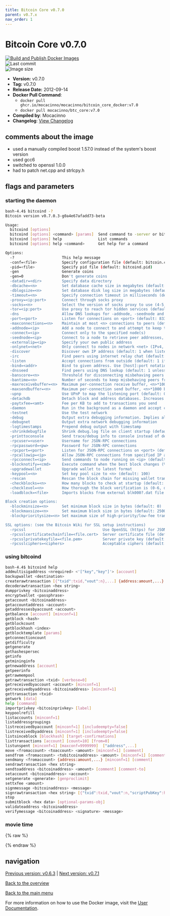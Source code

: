 ```yaml
---
title: Bitcoin Core v0.7.0
parent: v0.7.x
nav_order: 1
---
```


# Bitcoin Core v0.7.0

[![Build and Publish Docker Images](https://github.com/mocacinno/bitcoin_core_docker/actions/workflows/build-and-publish.yml/badge.svg?branch=v7.0)](https://github.com/mocacinno/bitcoin_core_docker/actions/workflows/build-and-publish.yml)  
![Last commit](https://badgen.net/github/last-commit/mocacinno/bitcoin_core_docker/v7.0)  
![Image size](https://badgen.net/docker/size/mocacinno/btc_core/v7.0?color=green)  

- **Version:** v0.7.0
- **Tag:** v0.7.0
- **Release Date:** 2012-09-14
- **Docker Pull Command**:
  - `docker pull ghcr.io/mocacinno/mocacinno/bitcoin_core_docker:v7.0`
  - `docker pull mocacinno/btc_core:v7.0`
- **Compiled by**: Mocacinno
- **Changelog**: [View Changelog](https://github.com/bitcoin/bitcoin/blob/v0.7.0/doc/release-notes.txt)

## comments about the image

- used a manually compiled boost 1.57.0 instead of the system's boost version
- used gcc6
- switched to openssl 1.0.0
- had to patch net.cpp and strlcpy.h

## flags and parameters

### starting the daemon

```bash
bash-4.4$ bitcoind -?
Bitcoin version v0.7.0.3-g0a4e67afadd73-beta

Usage:
  bitcoind [options]
  bitcoind [options] <command> [params]  Send command to -server or bitcoind
  bitcoind [options] help                List commands
  bitcoind [options] help <command>      Get help for a command

Options:
  -?                     This help message
  -conf=<file>           Specify configuration file (default: bitcoin.conf)
  -pid=<file>            Specify pid file (default: bitcoind.pid)
  -gen                   Generate coins
  -gen=0                 Don't generate coins
  -datadir=<dir>         Specify data directory
  -dbcache=<n>           Set database cache size in megabytes (default: 25)
  -dblogsize=<n>         Set database disk log size in megabytes (default: 100)
  -timeout=<n>           Specify connection timeout in milliseconds (default: 5000)
  -proxy=<ip:port>       Connect through socks proxy
  -socks=<n>             Select the version of socks proxy to use (4-5, default: 5)
  -tor=<ip:port>         Use proxy to reach tor hidden services (default: same as -proxy)
  -dns                   Allow DNS lookups for -addnode, -seednode and -connect
  -port=<port>           Listen for connections on <port> (default: 8333 or testnet: 18333)
  -maxconnections=<n>    Maintain at most <n> connections to peers (default: 125)
  -addnode=<ip>          Add a node to connect to and attempt to keep the connection open
  -connect=<ip>          Connect only to the specified node(s)
  -seednode=<ip>         Connect to a node to retrieve peer addresses, and disconnect
  -externalip=<ip>       Specify your own public address
  -onlynet=<net>         Only connect to nodes in network <net> (IPv4, IPv6 or Tor)
  -discover              Discover own IP address (default: 1 when listening and no -externalip)
  -irc                   Find peers using internet relay chat (default: 0)
  -listen                Accept connections from outside (default: 1 if no -proxy or -connect)
  -bind=<addr>           Bind to given address. Use [host]:port notation for IPv6
  -dnsseed               Find peers using DNS lookup (default: 1 unless -connect)
  -banscore=<n>          Threshold for disconnecting misbehaving peers (default: 100)
  -bantime=<n>           Number of seconds to keep misbehaving peers from reconnecting (default: 86400)
  -maxreceivebuffer=<n>  Maximum per-connection receive buffer, <n>*1000 bytes (default: 5000)
  -maxsendbuffer=<n>     Maximum per-connection send buffer, <n>*1000 bytes (default: 1000)
  -upnp                  Use UPnP to map the listening port (default: 0)
  -detachdb              Detach block and address databases. Increases shutdown time (default: 0)
  -paytxfee=<amt>        Fee per KB to add to transactions you send
  -daemon                Run in the background as a daemon and accept commands
  -testnet               Use the test network
  -debug                 Output extra debugging information. Implies all other -debug* options
  -debugnet              Output extra network debugging information
  -logtimestamps         Prepend debug output with timestamp
  -shrinkdebugfile       Shrink debug.log file on client startup (default: 1 when no -debug)
  -printtoconsole        Send trace/debug info to console instead of debug.log file
  -rpcuser=<user>        Username for JSON-RPC connections
  -rpcpassword=<pw>      Password for JSON-RPC connections
  -rpcport=<port>        Listen for JSON-RPC connections on <port> (default: 8332)
  -rpcallowip=<ip>       Allow JSON-RPC connections from specified IP address
  -rpcconnect=<ip>       Send commands to node running on <ip> (default: 127.0.0.1)
  -blocknotify=<cmd>     Execute command when the best block changes (%s in cmd is replaced by block hash)
  -upgradewallet         Upgrade wallet to latest format
  -keypool=<n>           Set key pool size to <n> (default: 100)
  -rescan                Rescan the block chain for missing wallet transactions
  -checkblocks=<n>       How many blocks to check at startup (default: 2500, 0 = all)
  -checklevel=<n>        How thorough the block verification is (0-6, default: 1)
  -loadblock=<file>      Imports blocks from external blk000?.dat file

Block creation options:
  -blockminsize=<n>      Set minimum block size in bytes (default: 0)
  -blockmaxsize=<n>      Set maximum block size in bytes (default: 250000)
  -blockprioritysize=<n> Set maximum size of high-priority/low-fee transactions in bytes (default: 27000)

SSL options: (see the Bitcoin Wiki for SSL setup instructions)
  -rpcssl                                  Use OpenSSL (https) for JSON-RPC connections
  -rpcsslcertificatechainfile=<file.cert>  Server certificate file (default: server.cert)
  -rpcsslprivatekeyfile=<file.pem>         Server private key (default: server.pem)
  -rpcsslciphers=<ciphers>                 Acceptable ciphers (default: TLSv1+HIGH:!SSLv2:!aNULL:!eNULL:!AH:!3DES:@STRENGTH)
```

### using bitcoind

```bash
bash-4.4$ bitcoind help
addmultisigaddress <nrequired> <'["key","key"]'> [account]
backupwallet <destination>
createrawtransaction [{"txid":txid,"vout":n},...] {address:amount,...}
decoderawtransaction <hex string>
dumpprivkey <bitcoinaddress>
encryptwallet <passphrase>
getaccount <bitcoinaddress>
getaccountaddress <account>
getaddressesbyaccount <account>
getbalance [account] [minconf=1]
getblock <hash>
getblockcount
getblockhash <index>
getblocktemplate [params]
getconnectioncount
getdifficulty
getgenerate
gethashespersec
getinfo
getmininginfo
getnewaddress [account]
getpeerinfo
getrawmempool
getrawtransaction <txid> [verbose=0]
getreceivedbyaccount <account> [minconf=1]
getreceivedbyaddress <bitcoinaddress> [minconf=1]
gettransaction <txid>
getwork [data]
help [command]
importprivkey <bitcoinprivkey> [label]
keypoolrefill
listaccounts [minconf=1]
listaddressgroupings
listreceivedbyaccount [minconf=1] [includeempty=false]
listreceivedbyaddress [minconf=1] [includeempty=false]
listsinceblock [blockhash] [target-confirmations]
listtransactions [account] [count=10] [from=0]
listunspent [minconf=1] [maxconf=9999999]  ["address",...]
move <fromaccount> <toaccount> <amount> [minconf=1] [comment]
sendfrom <fromaccount> <tobitcoinaddress> <amount> [minconf=1] [comment] [comment-to]
sendmany <fromaccount> {address:amount,...} [minconf=1] [comment]
sendrawtransaction <hex string>
sendtoaddress <bitcoinaddress> <amount> [comment] [comment-to]
setaccount <bitcoinaddress> <account>
setgenerate <generate> [genproclimit]
settxfee <amount>
signmessage <bitcoinaddress> <message>
signrawtransaction <hex string> [{"txid":txid,"vout":n,"scriptPubKey":hex},...] [<privatekey1>,...] [sighashtype="ALL"]
stop
submitblock <hex data> [optional-params-obj]
validateaddress <bitcoinaddress>
verifymessage <bitcoinaddress> <signature> <message>
```

### movie time

{% raw %}
<link rel="stylesheet" href="https://mocacinno.com/asciinema-player.css">
   <div id="fullnode"></div>
   <script src="https://mocacinno.com/asciinema-player.min.js"></script>
   <script>
      AsciinemaPlayer.create('./casts/v0.7.0.cast', document.getElementById('fullnode'));
   </script>
{% endraw %}

## navigation

[Previous version: v0.6.3](./v6.3.md) | [Next version: v0.7.1](./v7.1.md)

[Back to the overview](./)

[Back to the main menu](../)

For more information on how to use the Docker image, visit the [User Documentation](../userdocs/).
